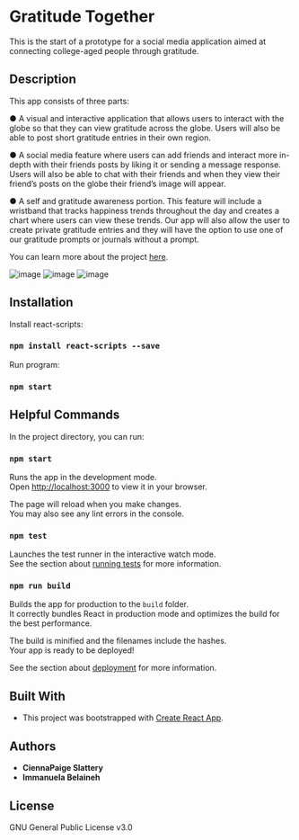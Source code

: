 # Gratitude Together

This is the start of a prototype for a social media application aimed at connecting college-aged people through gratitude. 

## Description

This app consists of three parts:

  ●  A visual and interactive application that allows users to interact with the globe so that they can view gratitude across the globe. Users will also be able to post short gratitude entries in their own region.


  ● A social media feature where users can add friends and interact more in-depth with their friends posts by liking it or sending a message response. Users will also be able to chat with their friends and when they view their friend’s posts on the globe their friend’s image will appear.


  ● A self and gratitude awareness portion. This feature will include a wristband that tracks happiness trends throughout the day and creates a chart where users can view these trends. Our app will also allow the user to create private gratitude entries and they will have the option to use one of our gratitude prompts or journals without a prompt.

You can learn more about the project [here](https://medium.com/berea-hcc/gratitude-together-793e123c7fb).

![image](https://user-images.githubusercontent.com/78549260/197444142-cc5e686b-f88c-4a14-9166-d4421f0f45a5.png) ![image](https://user-images.githubusercontent.com/78549260/197444190-330be35f-8b56-4fde-a098-82cb0ac523a5.png) ![image](https://user-images.githubusercontent.com/78549260/197444199-c37742e3-e161-4334-97ca-f97780df3d85.png)


## Installation

Install react-scripts:

### `npm install react-scripts --save`

Run program:

### `npm start`


## Helpful Commands

In the project directory, you can run:

### `npm start`

Runs the app in the development mode.\
Open [http://localhost:3000](http://localhost:3000) to view it in your browser.

The page will reload when you make changes.\
You may also see any lint errors in the console.

### `npm test`

Launches the test runner in the interactive watch mode.\
See the section about [running tests](https://facebook.github.io/create-react-app/docs/running-tests) for more information.

### `npm run build`

Builds the app for production to the `build` folder.\
It correctly bundles React in production mode and optimizes the build for the best performance.

The build is minified and the filenames include the hashes.\
Your app is ready to be deployed!

See the section about [deployment](https://facebook.github.io/create-react-app/docs/deployment) for more information.

## Built With

  - This project was bootstrapped with [Create React App](https://github.com/facebook/create-react-app).

## Authors

  - **CiennaPaige Slattery**
   - **Immanuela Belaineh**

## License

GNU General Public License v3.0


